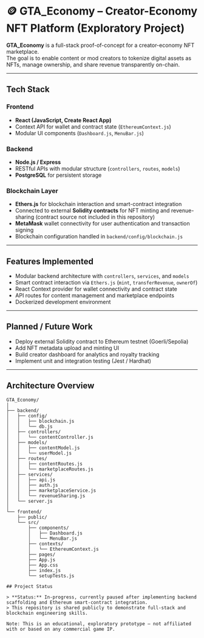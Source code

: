 # 🪙 GTA_Economy – Creator-Economy NFT Platform (Exploratory Project)

**GTA_Economy** is a full-stack proof-of-concept for a creator-economy NFT marketplace.  
The goal is to enable content or mod creators to tokenize digital assets as NFTs, manage ownership, and share revenue transparently on-chain.

---

## Tech Stack

### Frontend
- **React (JavaScript, Create React App)**
- Context API for wallet and contract state (`EthereumContext.js`)
- Modular UI components (`Dashboard.js`, `MenuBar.js`)

### Backend
- **Node.js / Express**
- RESTful APIs with modular structure (`controllers`, `routes`, `models`)
- **PostgreSQL** for persistent storage

### Blockchain Layer
- **Ethers.js** for blockchain interaction and smart-contract integration
- Connected to external **Solidity contracts** for NFT minting and revenue-sharing (contract source not included in this repository)
- **MetaMask** wallet connectivity for user authentication and transaction signing
- Blockchain configuration handled in `backend/config/blockchain.js`

---

## Features Implemented

- Modular backend architecture with `controllers`, `services`, and `models`
- Smart contract interaction via `Ethers.js` (`mint`, `transferRevenue`, `ownerOf`)
- React Context provider for wallet connectivity and contract state
- API routes for content management and marketplace endpoints
- Dockerized development environment

---

## Planned / Future Work

- Deploy external Solidity contract to Ethereum testnet (Goerli/Sepolia)
- Add NFT metadata upload and minting UI
- Build creator dashboard for analytics and royalty tracking
- Implement unit and integration testing (Jest / Hardhat)
  
---

## Architecture Overview
```text
GTA_Economy/
│
├── backend/
│   ├── config/
│   │   ├── blockchain.js
│   │   └── db.js
│   ├── controllers/
│   │   └── contentController.js
│   ├── models/
│   │   ├── contentModel.js
│   │   └── userModel.js
│   ├── routes/
│   │   ├── contentRoutes.js
│   │   └── marketplaceRoutes.js
│   ├── services/
│   │   ├── api.js
│   │   ├── auth.js
│   │   ├── marketplaceService.js
│   │   └── revenueSharing.js
│   └── server.js
│
└── frontend/
    ├── public/
    └── src/
        ├── components/
        │   ├── Dashboard.js
        │   └── MenuBar.js
        ├── contexts/
        │   └── EthereumContext.js
        ├── pages/
        ├── App.js
        ├── App.css
        ├── index.js
        └── setupTests.js

## Project Status

> **Status:** In-progress, currently paused after implementing backend scaffolding and Ethereum smart-contract integration.  
> This repository is shared publicly to demonstrate full-stack and blockchain engineering skills.

Note: This is an educational, exploratory prototype — not affiliated with or based on any commercial game IP.
